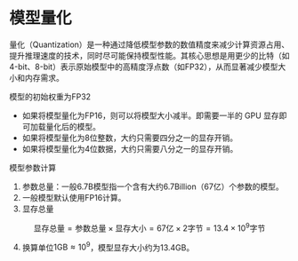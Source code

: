 # 模型量化

量化（Quantization）是一种通过降低模型参数的数值精度来减少计算资源占用、提升推理速度的技术，同时尽可能保持模型性能。其核心思想是用更少的比特（如4-bit、8-bit）表示原始模型中的高精度浮点数（如FP32），从而显著减少模型大小和内存需求。

模型的初始权重为FP32

* 如果将模型量化为FP16，则可以将模型大小减半。即需要一半的 GPU 显存即可加载量化后的模型。
* 如果将模型量化为8位整数，大约只需要四分之一的显存开销。
* 如果将模型量化为4位数据，大约只需要八分之一的显存开销。

模型参数计算

1. 参数总量：一般6.7B模型指一个含有大约6.7Billion（67亿）个参数的模型。
2. 一般模型默认使用FP16计算。
3. 显存总量

$$
\text{显存总量}
=\text{参数总量}\times\text{显存大小}
=67\text{亿}\times2\text{字节}
=13.4\times10^9\text{字节}
$$

4. 换算单位$1\text{GB}\approx 10^9$，模型显存大小约为13.4GB。
